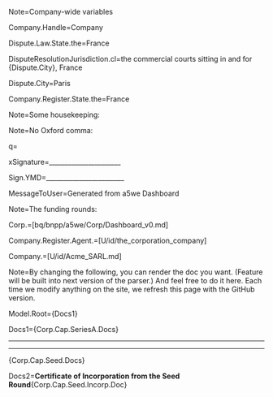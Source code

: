 Note=Company-wide variables 

Company.Handle=Company

Dispute.Law.State.the=France

DisputeResolutionJurisdiction.cl=the commercial courts sitting in and for {Dispute.City}, France

Dispute.City=Paris

Company.Register.State.the=France

Note=Some housekeeping:

Note=No Oxford comma:

q=</i>

xSignature=______________________

Sign.YMD=________________________

MessageToUser=Generated from a5we Dashboard


Note=The funding rounds:

Corp.=[bq/bnpp/a5we/Corp/Dashboard_v0.md]

Company.Register.Agent.=[U/id/the_corporation_company]

Company.=[U/id/Acme_SARL.md]

Note=By changing the following, you can render the doc you want.  (Feature will be built into next version of the parser.)  And feel free to do it here.  Each time we modify anything on the site, we refresh this page with the GitHub version. 

Model.Root={Docs1}

Docs1={Corp.Cap.SeriesA.Docs}<hr><hr>{Corp.Cap.Seed.Docs}

Docs2=<b>Certificate of Incorporation from the Seed Round</b>{Corp.Cap.Seed.Incorp.Doc}